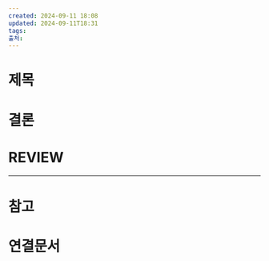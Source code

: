 ```yaml
---
created: 2024-09-11 18:08
updated: 2024-09-11T18:31
tags: 
출처: 
---
```

# 제목

# 결론

# REVIEW


---
# 참고

# 연결문서